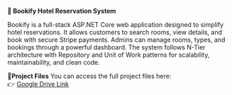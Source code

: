 **📌 Bookify Hotel Reservation System**

Bookify is a full-stack ASP.NET Core web application designed to simplify hotel reservations.
It allows customers to search rooms, view details, and book with secure Stripe payments.
Admins can manage rooms, types, and bookings through a powerful dashboard.
The system follows N-Tier architecture with Repository and Unit of Work patterns for scalability, maintainability, and clean code.

📂**Project Files** 
You can access the full project files here:  
👉 [Google Drive Link](https://drive.google.com/drive/folders/1aASzAOELCOFJ17qxE-LM8e_veMD-ZgR1?usp=drive_link)


